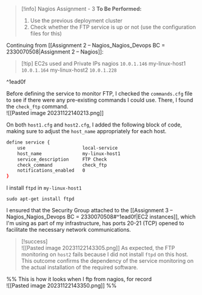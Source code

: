 > [!info] Nagios Assignment - 3
> **To Be Performed:** 
> 1. Use the previous deployment cluster 
> 2. Check whether the FTP service is up or not (use the configuration files for this)

Continuing from [[Assignment 2 – Nagios_Nagios_Devops BC = 2330070508|Assignment 2 – Nagios]]:

> [!tip] EC2s used and Private IPs
> nagios `10.0.1.146`
> my-linux-host1 `10.0.1.164`
> my-linux-host2 `10.0.1.228`
> 

^1ead0f

Before defining the service to monitor FTP, I checked the `commands.cfg` file to see if there were any pre-existing commands I could use. There, I found the `check_ftp` command.
<br>![[Pasted image 20231122140213.png]]

On both `host1.cfg` and `host2.cfg`, I added the following block of code, making sure to adjust the `host_name` appropriately for each host.
```bash
define service {
    use                     local-service 
    host_name               my-linux-host1
    service_description     FTP Check
    check_command           check_ftp
    notifications_enabled   0
}
```

I install `ftpd` in `my-linux-host1`
```
sudo apt-get install ftpd
```

I ensured that the Security Group attached to the [[Assignment 3 – Nagios_Nagios_Devops BC = 2330070508#^1ead0f|EC2 instances]], which I'm using as part of my infrastructure, has ports 20-21 (TCP) opened to facilitate the necessary network communications.

> [!success]
> <br>![[Pasted image 20231122143305.png]]
> As expected, the FTP monitoring on `host2` fails because I did not install `ftpd` on this host. This outcome confirms the dependency of the service monitoring on the actual installation of the required software.

%%
This is how it looks when I ftp from nagios, for record
<br>![[Pasted image 20231122143350.png]]
%%